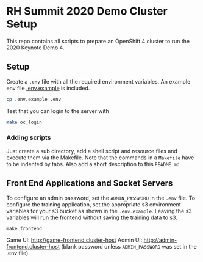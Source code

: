 # RH Summit 2020 Demo Cluster Setup

This repo contains all scripts to prepare an OpenShift 4 cluster to run the 2020 Keynote Demo 4.

## Setup

Create a `.env` file with all the required environment variables. An example env file [.env.example](.env.example) is included.

```bash
cp .env.example .env
```

Test that you can login to the server with

```bash
make oc_login
```

### Adding scripts

Just create a sub directory, add a shell script and resource files and execute them via the Makefile.
Note that the commands in a `Makefile` have to be indented by tabs.
Also add a short description to this `README.md`


## Front End Applications and Socket Servers
To configure an admin password, set the `ADMIN_PASSWORD` in the `.env` file.
To configure the training application, set the appropriate s3 environment variables
for your s3 bucket as shown in the `.env.example`.  Leaving the s3 variables 
will run the frontend without saving the training data to s3.
```
make frontend
```
Game UI: http://game-frontend.cluster-host
Admin UI: http://admin-frontend.cluster-host (blank password unless `ADMIN_PASSWORD` was set in the .env file)
